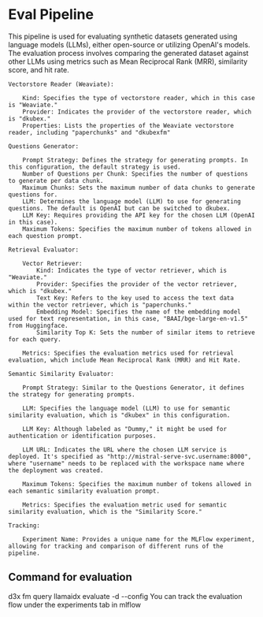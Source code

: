 # Eval Pipeline
  This pipeline is used  for evaluating synthetic datasets generated using language models (LLMs), either open-source or utilizing OpenAI's models. The evaluation process involves comparing the generated dataset against other LLMs using metrics such as Mean Reciprocal Rank (MRR), similarity score, and hit rate.
```
Vectorstore Reader (Weaviate):

    Kind: Specifies the type of vectorstore reader, which in this case is "Weaviate."
    Provider: Indicates the provider of the vectorstore reader, which is "dkubex."
    Properties: Lists the properties of the Weaviate vectorstore reader, including "paperchunks" and "dkubexfm"
```
```
Questions Generator:

    Prompt Strategy: Defines the strategy for generating prompts. In this configuration, the default strategy is used.
    Number of Questions per Chunk: Specifies the number of questions to generate per data chunk.
    Maximum Chunks: Sets the maximum number of data chunks to generate questions for.
    LLM: Determines the language model (LLM) to use for generating questions. The default is OpenAI but can be switched to dkubex.
    LLM Key: Requires providing the API key for the chosen LLM (OpenAI in this case).
    Maximum Tokens: Specifies the maximum number of tokens allowed in each question prompt.
```
```
Retrieval Evaluator:

    Vector Retriever:
        Kind: Indicates the type of vector retriever, which is "Weaviate."
        Provider: Specifies the provider of the vector retriever, which is "dkubex."
        Text Key: Refers to the key used to access the text data within the vector retriever, which is "paperchunks."
        Embedding Model: Specifies the name of the embedding model used for text representation, in this case, "BAAI/bge-large-en-v1.5" from Huggingface.
        Similarity Top K: Sets the number of similar items to retrieve for each query.

    Metrics: Specifies the evaluation metrics used for retrieval evaluation, which include Mean Reciprocal Rank (MRR) and Hit Rate.
```
```
Semantic Similarity Evaluator:

    Prompt Strategy: Similar to the Questions Generator, it defines the strategy for generating prompts.

    LLM: Specifies the language model (LLM) to use for semantic similarity evaluation, which is "dkubex" in this configuration.

    LLM Key: Although labeled as "Dummy," it might be used for authentication or identification purposes.

    LLM URL: Indicates the URL where the chosen LLM service is deployed. It's specified as "http://mistral-serve-svc.username:8000", where "username" needs to be replaced with the workspace name where the deployment was created.

    Maximum Tokens: Specifies the maximum number of tokens allowed in each semantic similarity evaluation prompt.

    Metrics: Specifies the evaluation metric used for semantic similarity evaluation, which is the "Similarity Score."
```
```
Tracking:

    Experiment Name: Provides a unique name for the MLFlow experiment, allowing for tracking and comparison of different runs of the pipeline. 
```
## Command for evaluation
  d3x fm query llamaidx evaluate -d <dataset-name>  --config <path to your config file>
 You can track the evaluation flow under the experiments tab in mlflow
